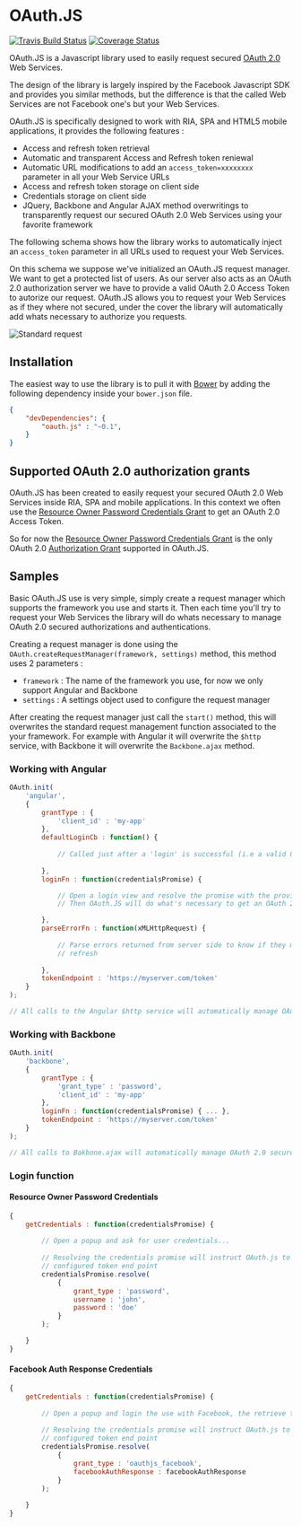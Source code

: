 # OAuth.JS

[![Travis Build Status](http://img.shields.io/travis/gomoob/oauth.js.svg?style=flat)](https://travis-ci.org/gomoob/oauth.js)
[![Coverage Status](https://img.shields.io/coveralls/gomoob/oauth.js.svg?branch=master&style=flat)](https://coveralls.io/r/gomoob/oauth.js?branch=master)

OAuth.JS is a Javascript library used to easily request secured [OAuth 2.0](http://tools.ietf.org/html/rfc6749) Web 
Services. 

The design of the library is largely inspired by the Facebook Javascript SDK and provides you similar methods, but the 
difference is that the called Web Services are not Facebook one's but your Web Services. 

OAuth.JS is specifically designed to work with RIA, SPA and HTML5 mobile applications, it provides the following 
features : 
 * Access and refresh token retrieval
 * Automatic and transparent Access and Refresh token reniewal
 * Automatic URL modifications to add an `access_token=xxxxxxxx` parameter in all your Web Service URLs
 * Access and refresh token storage on client side
 * Credentials storage on client side
 * JQuery, Backbone and Angular AJAX method overwritings to transparently request our secured OAuth 2.0 Web Services 
   using your favorite framework 

The following schema shows how the library works to automatically inject an `access_token` parameter in all URLs used to 
request your Web Services. 

On this schema we suppose we've initialized an OAuth.JS request manager. We want to get a protected list of users. 
As our server also acts as an OAuth 2.0 authorization server we have to provide a valid OAuth 2.0 Access Token to 
autorize our request. OAuth.JS allows you to request your Web Services as if they where not secured, under the cover the 
library will automatically add whats necessary to authorize you requests.

![Standard request](https://s3.amazonaws.com/gomoob-github/oauth.js/standard-request.png "Standard request")

## Installation

The easiest way to use the library is to pull it with [Bower](http://bower.io/) by adding the following dependency 
inside your `bower.json` file.

```json
{
    "devDependencies": {
        "oauth.js" : "~0.1",
    }
}
```

## Supported OAuth 2.0 authorization grants

OAuth.JS has been created to easily request your secured OAuth 2.0 Web Services inside RIA, SPA and mobile applications. 
In this context we often use the 
[Resource Owner Password Credentials Grant](http://tools.ietf.org/html/rfc6749#section-4.3) to get an OAuth 2.0 Access 
Token. 

So for now the [Resource Owner Password Credentials Grant](http://tools.ietf.org/html/rfc6749#section-4.3) is the only 
OAuth 2.0 [Authorization Grant](http://tools.ietf.org/html/rfc6749#section-1.3) supported in OAuth.JS. 

## Samples

Basic OAuth.JS use is very simple, simply create a request manager which supports the framework you use and starts it. 
Then each time you'll try to request your Web Services the library will do whats necessary to manage OAuth 2.0 secured 
authorizations and authentications.

Creating a request manager is done using the `OAuth.createRequestManager(framework, settings)` method, this method uses 
2 parameters : 
 * `framework` : The name of the framework you use, for now we only support Angular and Backbone
 * `settings`  : A settings object used to configure the request manager

After creating the request manager just call the `start()` method, this will overwrites the standard request management 
function associated to the your framework. For example with Angular it will overwrite the `$http` service, with Backbone 
it will overwrite the `Backbone.ajax` method.

### Working with Angular

```javascript
OAuth.init(
    'angular',
    {
        grantType : {
            'client_id' : 'my-app'
        },
        defaultLoginCb : function() {
        
            // Called just after a 'login' is successful (i.e a valid OAuth 2.0 Access Token is retrieved)
        
        },
        loginFn : function(credentialsPromise) {

            // Open a login view and resolve the promise with the provided credentials
            // Then OAuth.JS will do what's necessary to get an OAuth 2.0 Access Token automatically

        },
        parseErrorFn : function(xMLHttpRequest) {
            
            // Parse errors returned from server side to know if they must imply OAuth 2.0 Access Token reniewal or 
            // refresh
        
        },
        tokenEndpoint : 'https://myserver.com/token'
    }
);

// All calls to the Angular $http service will automatically manage OAuth 2.0 secured accesses under the cover

```

### Working with Backbone

```javascript
OAuth.init(
    'backbone',
    {
        grantType : {
            'grant_type' : 'password',
            'client_id' : 'my-app'
        },
        loginFn : function(credentialsPromise) { ... },
        tokenEndpoint : 'https://myserver.com/token'
    }
);

// All calls to Bakbone.ajax will automatically manage OAuth 2.0 secured accesses under the cover

```

### Login function

#### Resource Owner Password Credentials

```javascript
{
    getCredentials : function(credentialsPromise) {
        
        // Open a popup and ask for user credentials...
        
        // Resolving the credentials promise will instruct OAuth.js to get a new OAuth 2.0 Access Token using the 
        // configured token end point
        credentialsPromise.resolve(
            {
                grant_type : 'password',
                username : 'john',
                password : 'doe'
            }
        );

    }
}
```

#### Facebook Auth Response Credentials

```javascript
{
    getCredentials : function(credentialsPromise) {
    
        // Open a popup and login the use with Facebook, the retrieve the Facebook Auth response
        
        // Resolving the credentials promise will instruct OAuth.js to get a new OAuth 2.0 Access Token using the 
        // configured token end point
        credentialsPromise.resolve(
            {
                grant_type : 'oauthjs_facebook',
                facebookAuthResponse : facebookAuthResponse
            }
        );
    
    }
}
```